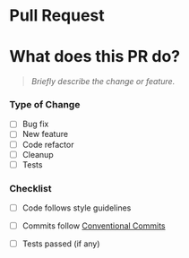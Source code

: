 # Pull Request

# What does this PR do?
> _Briefly describe the change or feature._

### Type of Change
- [ ]  Bug fix
- [ ]  New feature
- [ ]  Code refactor
- [ ]  Cleanup
- [ ]  Tests

### Checklist
- [ ] Code follows style guidelines
- [ ] Commits follow [Conventional Commits](https://www.conventionalcommits.org/)
- [ ] Tests passed (if any)

